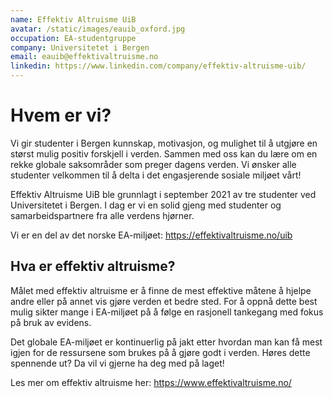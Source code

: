 ```yaml
---
name: Effektiv Altruisme UiB
avatar: /static/images/eauib_oxford.jpg
occupation: EA-studentgruppe
company: Universitetet i Bergen
email: eauib@effektivaltruisme.no
linkedin: https://www.linkedin.com/company/effektiv-altruisme-uib/
---
```


# Hvem er vi?

Vi gir studenter i Bergen kunnskap, motivasjon, og mulighet til å utgjøre en størst mulig positiv forskjell i verden. Sammen med oss kan du lære om en rekke globale saksområder som preger dagens verden. Vi ønsker alle studenter velkommen til å delta i det engasjerende sosiale miljøet vårt!

Effektiv Altruisme UiB ble grunnlagt i september 2021 av tre studenter ved Universitetet i Bergen. I dag er vi en solid gjeng med studenter og samarbeidspartnere fra alle verdens hjørner.

Vi er en del av det norske EA-miljøet: https://effektivaltruisme.no/uib

## Hva er effektiv altruisme?

Målet med effektiv altruisme er å finne de mest effektive måtene å hjelpe andre eller på annet vis gjøre verden et bedre sted. For å oppnå dette best mulig sikter mange i EA-miljøet på å følge en rasjonell tankegang med fokus på bruk av evidens.

Det globale EA-miljøet er kontinuerlig på jakt etter hvordan man kan få mest igjen for de ressursene som brukes på å gjøre godt i verden. Høres dette spennende ut? Da vil vi gjerne ha deg med på laget!

Les mer om effektiv altruisme her: https://www.effektivaltruisme.no/
